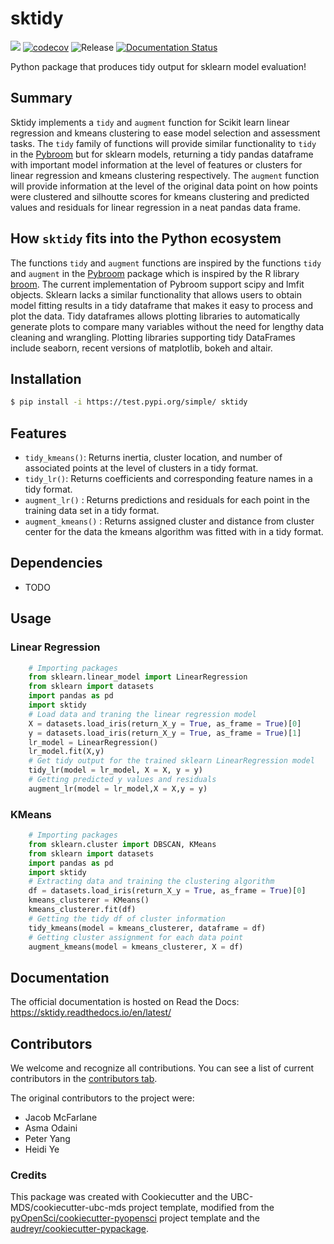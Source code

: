 # sktidy 

![](https://github.com/UBC-MDS/sktidy/workflows/build/badge.svg) [![codecov](https://codecov.io/gh/UBC-MDS/sktidy/branch/main/graph/badge.svg)](https://codecov.io/gh/UBC-MDS/sktidy) ![Release](https://github.com/UBC-MDS/sktidy/workflows/Release/badge.svg) [![Documentation Status](https://readthedocs.org/projects/sktidy/badge/?version=latest)](https://sktidy.readthedocs.io/en/latest/?badge=latest)

Python package that produces tidy output for sklearn model evaluation!

## Summary

Sktidy implements a `tidy` and `augment` function for Scikit learn linear regression and kmeans clustering to ease model selection and assessment tasks. The `tidy` family of functions will provide similar functionality to `tidy` in the [Pybroom](https://pybroom.readthedocs.io/en/dev/) but for sklearn models, returning a tidy pandas dataframe with important model information at the level of features or clusters for linear regression and kmeans clustering respectively. The `augment` function will provide information at the level of the original data point on how points were clustered and silhoutte scores for kmeans clustering and predicted values and residuals for linear regression in a neat pandas data frame. 


## How `sktidy` fits into the Python ecosystem

The functions `tidy` and `augment` functions are inspired by the functions `tidy` and `augment` in the [Pybroom](https://pybroom.readthedocs.io/en/dev/) package which is inspired by the R library [broom](https://github.com/dgrtwo/broom). The current implementation of Pybroom support scipy and lmfit objects. Sklearn lacks a similar functionality that allows users to obtain model fitting results in a tidy dataframe that makes it easy to process and plot the data. Tidy dataframes allows plotting libraries to automatically generate plots to compare many variables without the need for lengthy data cleaning and wrangling. Plotting libraries supporting tidy DataFrames include seaborn, recent versions of matplotlib, bokeh and altair.


## Installation

```bash
$ pip install -i https://test.pypi.org/simple/ sktidy
```

## Features

* `tidy_kmeans()`: Returns inertia, cluster location, and number of associated points at the level of clusters in a tidy format.
* `tidy_lr()`: Returns coefficients and corresponding feature names in a tidy format.
* `augment_lr()` : Returns predictions and residuals for each point in the training data set in a tidy format.
* `augment_kmeans()` : Returns assigned cluster and distance from cluster center for the data the kmeans algorithm was fitted with in a tidy format.

## Dependencies

- TODO

## Usage

### Linear Regression

```python
    # Importing packages
    from sklearn.linear_model import LinearRegression
    from sklearn import datasets
    import pandas as pd
    import sktidy
    # Load data and traning the linear regression model
    X = datasets.load_iris(return_X_y = True, as_frame = True)[0]
    y = datasets.load_iris(return_X_y = True, as_frame = True)[1]
    lr_model = LinearRegression()
    lr_model.fit(X,y)
    # Get tidy output for the trained sklearn LinearRegression model
    tidy_lr(model = lr_model, X = X, y = y)
    # Getting predicted y values and residuals
    augment_lr(model = lr_model,X = X,y = y)
```

### KMeans

```python
    # Importing packages
    from sklearn.cluster import DBSCAN, KMeans
    from sklearn import datasets
    import pandas as pd
    import sktidy
    # Extracting data and training the clustering algorithm
    df = datasets.load_iris(return_X_y = True, as_frame = True)[0]
    kmeans_clusterer = KMeans()
    kmeans_clusterer.fit(df)
    # Getting the tidy df of cluster information
    tidy_kmeans(model = kmeans_clusterer, dataframe = df)
    # Getting cluster assignment for each data point
    augment_kmeans(model = kmeans_clusterer, X = df)
```

## Documentation

The official documentation is hosted on Read the Docs: https://sktidy.readthedocs.io/en/latest/

## Contributors

We welcome and recognize all contributions. You can see a list of current contributors in the [contributors tab](https://github.com/UBC-MDS/sktidy/graphs/contributors).

The original contributors to the project were:
- Jacob McFarlane
- Asma Odaini
- Peter Yang
- Heidi Ye

### Credits

This package was created with Cookiecutter and the UBC-MDS/cookiecutter-ubc-mds project template, modified from the [pyOpenSci/cookiecutter-pyopensci](https://github.com/pyOpenSci/cookiecutter-pyopensci) project template and the [audreyr/cookiecutter-pypackage](https://github.com/audreyr/cookiecutter-pypackage).
